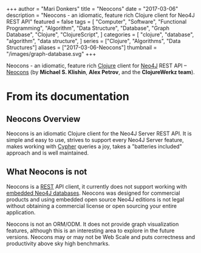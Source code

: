 +++
author = "Mari Donkers"
title = "Neocons"
date = "2017-03-06"
description = "Neocons - an idiomatic, feature rich Clojure client for Neo4J REST API"
featured = false
tags = [
    "Computer",
    "Software",
    "Functional Programming",
    "Algorithm",
    "Data Structure",
    "Database",
    "Graph Database",
    "Clojure",
    "ClojureScript",
]
categories = [
    "clojure",
    "database",
    "algorithm",
    "data structure",
]
series = ["Clojure", "Algorithms", "Data Structures"]
aliases = ["2017-03-06-Neocons"]
thumbnail = "/images/graph-database.svg"
+++

Neocons - an idiomatic, feature rich [Clojure](http://clojure.org/) client for [Neo4J](https://neo4j.com/) REST API – [Neocons](http://clojureneo4j.info/) (by **Michael S. Klishin**, **Alex Petrov**, and the **ClojureWerkz team**).
<!--more-->

# From its documentation

## Neocons Overview

Neocons is an idiomatic Clojure client for the Neo4J Server REST API. It is simple and easy to use, strives to support every Neo4J Server feature, makes working with [Cypher](https://neo4j.com/developer/cypher-query-language/) queries a joy, takes a "batteries included" approach and is well maintained.

## What Neocons is not

Neocons is a [REST](https://en.wikipedia.org/wiki/Representational_state_transfer) API client, it currently does not support working with [embedded Neo4J databases](https://neo4j.com/docs/java-reference/current/#tutorials-java-embedded). Neocons was designed for commercial products and using embedded open source Neo4J editions is not legal without obtaining a commercial license or open sourcing your entire application.

Neocons is not an ORM/ODM. It does not provide graph visualization features, although this is an interesting area to explore in the future versions. Neocons may or may not be Web Scale and puts correctness and productivity above sky high benchmarks.

